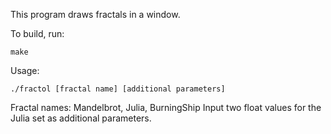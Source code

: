 This program draws fractals in a window.

To build, run:
```
make
```

Usage:
```
./fractol [fractal name] [additional parameters]
```
Fractal names: Mandelbrot, Julia, BurningShip
Input two float values for the Julia set as additional parameters.
